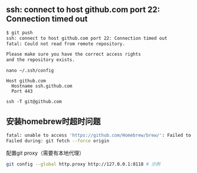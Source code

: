 ## ssh: connect to host github.com port 22: Connection timed out
```BASH
$ git push
ssh: connect to host github.com port 22: Connection timed out
fatal: Could not read from remote repository.      

Please make sure you have the correct access rights
and the repository exists.
```

```
nano ~/.ssh/config
```

```
Host github.com
  Hostname ssh.github.com
  Port 443
```

```
ssh -T git@github.com
```

## 安装homebrew时超时问题

```bash
fatal: unable to access 'https://github.com/Homebrew/brew/': Failed to connect to github.com port 443 after 150003 ms: Operation timed out
Failed during: git fetch --force origin
```

配置git proxy（需要有本地代理）

```bash
git config --global http.proxy http://127.0.0.1:8118 # 示例
```
